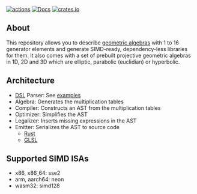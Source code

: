 [![actions](https://github.com/Lichtso/geometric_algebra/actions/workflows/actions.yaml/badge.svg)](https://github.com/Lichtso/geometric_algebra/actions/workflows/actions.yaml)
[![Docs](https://docs.rs/geometric_algebra/badge.svg)](https://docs.rs/geometric_algebra/)
[![crates.io](https://img.shields.io/crates/v/geometric_algebra.svg)](https://crates.io/crates/geometric_algebra)

## About
This repository allows you to describe [geometric algebras](https://en.wikipedia.org/wiki/Geometric_algebra) with 1 to 16 generator elements and generate SIMD-ready, dependency-less libraries for them. It also comes with a set of prebuilt projective geometric algebras in 1D, 2D and 3D which are elliptic, parabolic (euclidian) or hyperbolic.

## Architecture
- [DSL](https://en.wikipedia.org/wiki/Domain-specific_language) Parser: See [examples](.github/workflows/actions.yaml)
- Algebra: Generates the multiplication tables
- Compiler: Constructs an AST from the multiplication tables
- Optimizer: Simplifies the AST
- Legalizer: Inserts missing expressions in the AST
- Emitter: Serializes the AST to source code
    - [Rust](https://www.rust-lang.org/)
    - [GLSL](https://www.khronos.org/opengl/wiki/Core_Language_(GLSL))

## Supported SIMD ISAs
- x86, x86_64: sse2
- arm, aarch64: neon
- wasm32: simd128